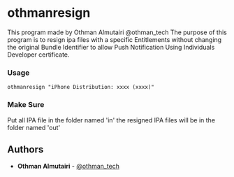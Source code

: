 # othmanresign

This program made by Othman Almutairi @othman_tech
The purpose of this program is to resign ipa files with a specific Entitlements
without changing the original Bundle Identifier to allow Push Notification
Using Individuals Developer certificate.

### Usage
```
othmanresign "iPhone Distribution: xxxx (xxxx)"
```
### Make Sure

Put all IPA file in the folder named 'in'
the resigned IPA files will be in the folder named 'out'

## Authors
* **Othman Almutairi** - [@othman_tech](https://twitter.com/othman_tech)
